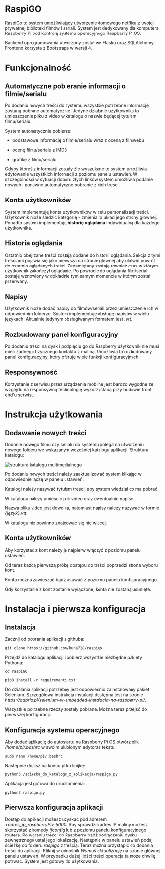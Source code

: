 # RaspiGO

RaspiGo to system umożliwiający utworzenie domowego netflixa z twojej prywatnej biblioteki filmów i seriali. System jest dedykowany dla komputera Raspberry Pi pod kontrolą systemu operacyjnego Raspberry Pi OS.

Backend oprogramowania utworzony został we Flasku oraz SQLAlchemy. Frontend korzysta z Bootstrapa w wersji 4.

# Funkcjonalność

## Automatyczne pobieranie informacji o filmie/serialu

Po dodaniu nowych treści do systemu wszystkie potrzebne informację zostaną pobrane automatycznie. Jedyne działanie użytkownika to umieszczenie pliku z video w katalogu o nazwie będącej tytułem filmu/serialu.

System automatycznie pobierze:

- podstawowe informację o filmie/serialu wraz z oceną z filmwebu

- ocenę filmu/serialu z IMDB

- grafikę z filmu/serialu

  

Gdyby któreś z informacji zostały źle wyszukane to system umożliwia edytowanie wszystkich informacji z poziomu panelu ustawień. W szczególności w sytuacji doboru złych linków system umożliwia podanie nowych i ponowne automatyczne pobranie z nich treści.

## Konta użytkowników

System implementuję konta użytkowników w celu personalizacji treści. Użytkownik może śledzić kategorię - zmienia to układ jego strony głównej. Ponadto system implementuję **historię oglądania** indywidualną dla każdego użytkownika.

## Historia oglądania

Ostatnio obejrzane treści zostają dodane do historii oglądania. Sekcja z tymi treściami pojawia się jako pierwsza na stronie głównej aby ułatwić powrót do ostatnio oglądanych treści. Zapamiętany zostaję również czas w którym użytkownik zakończył oglądanie. Po powrocie do oglądania film/serial zostaję wznowiony w dokładnie tym samym momencie w którym został przerwany.

## Napisy

Użytkownik może dodać napisy do filmów/seriali przez umieszczenie ich w odpowiednim folderze. System implementuję obsługę napisów w wielu językach. Aktualnie jedynym obsługiwanym formatem jest *.vtt*.

## Rozbudowany panel konfiguracyjny

Po dodaniu treści na dysk i podpięciu go do Raspberry użytkownik nie musi mieć żadnego fizycznego kontaktu z maliną. Umożliwia to rozbudowany panel konfiguracyjny, który oferuję wiele funkcji konfiguracyjnych.

## Responsywność

Korzystanie z serwisu przez urządzenia mobilne jest bardzo wygodne ze względu na responsywną technologię wykorzystaną przy budowie front end'u serwisu.

  
  
  

# Instrukcja użytkowania

## Dodawanie nowych treści

Dodanie nowego filmu czy serialu do systemu polega na utworzeniu nowego folderu we wskazanym wcześniej katalogu aplikacji. Struktura katalogu:

![struktura katalogu multimedialnego](https://i.ibb.co/9W1TXyV/Screenshot-from-2021-04-02-15-39-49.png)

Po dodaniu nowych treści należy zaaktualizować system klikając w odpowiednie łączę w panelu ustawień.

Katalogi należy nazywać tytułem treści, aby system wiedział co ma pobrać.

W katalogu należy umieścić plik video oraz ewentualnie napisy.

Nazwa pliku video jest dowolna, natomiast napisy należy nazywać w formie *{język}.vtt*.

W katalogu nie powinno znajdować się nic więcej.

## Konta użytkowników

Aby korzystać z kont należy je najpierw włączyć z poziomu panelu ustawień.

Od teraz każdą pierwszą próbę dostępu do treści poprzedzi strona wyboru kont.

Konta można zawieszać bądź usuwać z poziomu panelu konfiguracyjnego.

Gdy korzystanie z kont zostanie wyłączone, konta nie zostaną usunięte.

  
  

# Instalacja i pierwsza konfiguracja

## Instalacja

  

Zacznij od pobrania aplikacji z githuba:

	git clone https://github.com/kuna728/raspigo

Przejdź do katalogu aplikacji i pobierz wszystkie niezbędne pakiety Pythona:

	cd raspiGO

	pip3 install -r requirements.txt

Do działania aplikacji potrzebny jest odpowiednio zainstalowany pakiet Selenium. Szczegółowa instrukcja instalacji dostępna jest na stronie *https://qabrio.pl/selenium-w-embedded-instalacja-na-raspberry-pi/*.

Wszystkie potrzebne rzeczy zostały pobrane. Można teraz przejść do pierwszej konfiguracji.

## Konfiguracja systemu operacyjnego

Aby dodać aplikację do autostartu na Raspberry Pi OS otwórz plik */home/pi/.bashrc* w swoim ulubionym edytorze tekstu:

	sudo nano /home/pi/.bashrc

Następnie dopisz na końcu pliku linijkę:

	python3 /sciezka_do_katalogu_z_aplikacja/raspigo.py

Aplikacja jest gotowa do uruchomienia:
	
	python3 raspigo.py

  

## Pierwsza konfiguracja aplikacji

Dostęp do aplikacji możesz uzyskać pod adresem *<adres_ip_raspberryPi>:5000*. Aby sprawdzić adres IP maliny możesz skorzystać z komedy *ifconfig* lub z poziomu panelu konfiguracyjnego routera.
Po wgraniu treści do Raspberry bądź podłączeniu dysku zewnętrznego ustal jego lokalizację. Następnie w panelu ustawień podaj ścieżkę do folderu *raspigo* z treścią. Teraz można przystąpić do dodania treści do aplikacji. Kliknij w odnośnik *Wymuś aktualizację* na stronie głównej panelu ustawień. W przypadku dużej ilości treści operacja ta może chwilę potrwać.
System jest gotowy do użytkowania.
